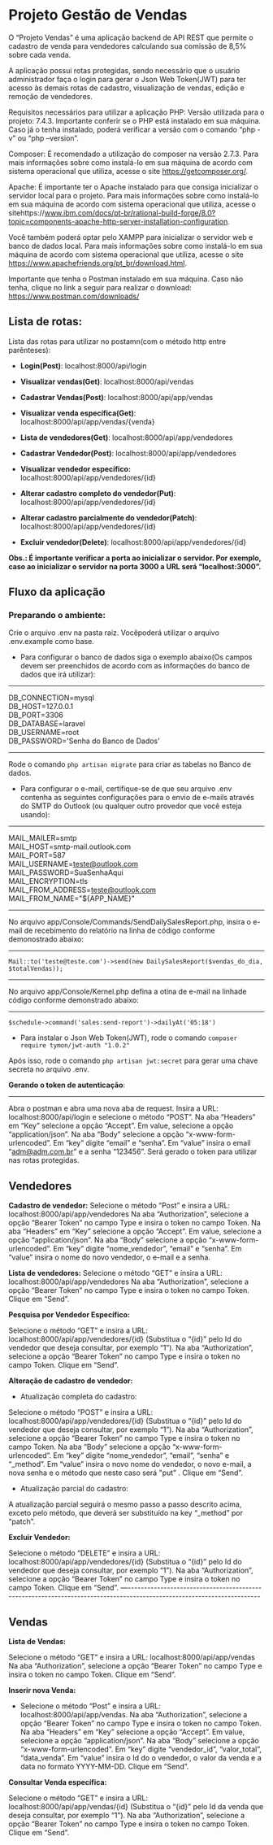 # Projeto Gestão de Vendas

O “Projeto Vendas” é uma aplicação backend de API REST que permite o cadastro de venda para vendedores calculando sua comissão de 8,5% sobre cada venda.

A aplicação possui rotas protegidas, sendo necessário que o usuário administrador faça o login para gerar o Json Web Token(JWT) para ter acesso às demais rotas de cadastro, visualização de vendas, edição e remoção de vendedores.

Requisitos necessários para utilizar a aplicação
PHP: Versão utilizada para o projeto: 7.4.3. Importante conferir se o PHP está instalado em sua máquina. Caso já o tenha instalado, poderá verificar a versão com o comando “php -v” ou “php –version”.

Composer: É recomendado a utilização do composer na versão 2.7.3. Para mais informações sobre como instalá-lo em sua máquina de acordo com sistema operacional que utiliza, acesse o site https://getcomposer.org/.

Apache: É importante ter o Apache instalado para que consiga inicializar o servidor local para o projeto. Para mais informações sobre como instalá-lo em sua máquina de acordo com sistema operacional que utiliza, acesse o sitehttps://www.ibm.com/docs/pt-br/rational-build-forge/8.0?topic=components-apache-http-server-installation-configuration.

Você também poderá optar pelo XAMPP para inicializar o servidor web e banco de dados local. Para mais informações sobre como instalá-lo em sua máquina de acordo com sistema operacional que utiliza, acesse o site https://www.apachefriends.org/pt_br/download.html.

Importante que tenha o Postman instalado em sua máquina. Caso não tenha, clique no link a seguir para realizar o download: https://www.postman.com/downloads/ 

## Lista de rotas:

Lista das rotas para utilizar no postamn(com o método http entre parênteses):

* **Login(Post)**: localhost:8000/api/login
* **Visualizar vendas(Get)**: localhost:8000/api/vendas
* **Cadastrar Vendas(Post)**: localhost:8000/api/app/vendas 
* **Visualizar venda específica(Get)**: localhost:8000/api/app/vendas/{venda}

* **Lista de vendedores(Get)**: localhost:8000/api/app/vendedores
* **Cadastrar Vendedor(Post)**: localhost:8000/api/app/vendedores
* **Visualizar vendedor específico:** localhost:8000/api/app/vendedores/{id}
* **Alterar cadastro completo do vendedor(Put)**: localhost:8000/api/app/vendedores/{id}
* **Alterar cadastro parcialmente do vendedor(Patch)**: localhost:8000/api/app/vendedores/{id}
* **Excluir vendedor(Delete)**: localhost:8000/api/app/vendedores/{id}

**Obs.: É importante verificar a porta ao inicializar o servidor. Por exemplo, caso ao inicializar o servidor na porta 3000 a URL será “localhost:3000”.**




## Fluxo da aplicação

### Preparando o ambiente:

Crie o arquivo .env na pasta raiz. Vocêpoderá utilizar o arquivo .env.example como base. 

- Para configurar o banco de dados siga o exemplo abaixo(Os campos devem ser preenchidos de acordo com as informações do banco de dados que irá utilizar):

***
DB_CONNECTION=mysql<br>
DB_HOST=127.0.0.1<br>
DB_PORT=3306<br>
DB_DATABASE=laravel<br>
DB_USERNAME=root<br>
DB_PASSWORD='Senha do Banco de Dados'
***

Rode o comando `php artisan migrate` para criar as tabelas no Banco de dados.

- Para configurar o e-mail, certifique-se de que seu arquivo .env contenha as seguintes configurações para o envio de e-mails através do SMTP do Outlook (ou qualquer outro provedor que você esteja usando):

***
MAIL_MAILER=smtp<br>
MAIL_HOST=smtp-mail.outlook.com<br>
MAIL_PORT=587<br>
MAIL_USERNAME=teste@outlook.com<br>
MAIL_PASSWORD=SuaSenhaAqui<br>
MAIL_ENCRYPTION=tls<br>
MAIL_FROM_ADDRESS=teste@outlook.com<br>
MAIL_FROM_NAME="${APP_NAME}"

***

No arquivo app/Console/Commands/SendDailySalesReport.php, insira o e-mail de recebimento do relatório na linha de código conforme demonostrado abaixo:
***
`Mail::to('teste@teste.com')->send(new DailySalesReport($vendas_do_dia, $totalVendas));`
***

No arquivo app/Console/Kernel.php defina a otina de e-mail na linhade código conforme demonstrado abaixo:
***
```$schedule->command('sales:send-report')->dailyAt('05:18')```

- Para instalar o Json Web Token(JWT), rode o comando `composer require tymon/jwt-auth "1.0.2"`

Após isso, rode o comando `php artisan jwt:secret` para gerar uma chave secreta no arquivo .env.


**Gerando o token de autenticação**:
***

Abra o postman e abra uma nova aba de request.
Insira a URL: localhost:8000/api/login e selecione o método “POST”.
Na aba “Headers” em “Key” selecione a opção “Accept”. Em value, selecione a opção “application/json”.
Na aba “Body” selecione a opção “x-www-form-urlencoded”.
Em “key” digite “email” e “senha”. Em “value” insira o email “adm@adm.com.br” e a senha “123456”.
Será gerado o token para utilizar nas rotas protegidas.


## Vendedores
**Cadastro de vendedor:**
Selecione o método “Post” e insira a URL: localhost:8000/api/app/vendedores
Na aba “Authorization”, selecione a opção “Bearer Token” no campo Type e insira o token no campo Token.
Na aba “Headers” em “Key” selecione a opção “Accept”. Em value, selecione a opção “application/json”.
Na aba “Body” selecione a opção “x-www-form-urlencoded”.
Em “key” digite “nome_vendedor”, “email” e “senha”. Em “value” insira o nome do novo vendedor, o e-mail e a senha.



**Lista de vendedores:**
Selecione o método “GET” e insira a URL: localhost:8000/api/app/vendedores
Na aba “Authorization”, selecione a opção “Bearer Token” no campo Type e insira o token no campo Token.
Clique em “Send”.


**Pesquisa por Vendedor Específico:**

Selecione o método “GET” e insira a URL: localhost:8000/api/app/vendedores/{id} (Substitua o “{id}” pelo Id do vendedor que deseja consultar, por exemplo “1”).
Na aba “Authorization”, selecione a opção “Bearer Token” no campo Type e insira o token no campo Token.
Clique em “Send”.

**Alteração de cadastro de vendedor:**

- Atualização completa do cadastro:

Selecione o método “POST” e insira a URL: localhost:8000/api/app/vendedores/{id} (Substitua o “{id}” pelo Id do vendedor que deseja consultar, por exemplo “1”).
Na aba “Authorization”, selecione a opção “Bearer Token” no campo Type e insira o token no campo Token.
Na aba “Body” selecione a opção “x-www-form-urlencoded”.
Em “key” digite “nome_vendedor”, “email”, “senha” e “_method”. Em “value” insira o novo nome do vendedor, o novo e-mail, a nova senha e o método que neste caso será "put” .
Clique em “Send”.

- Atualização parcial do cadastro:

A atualização parcial seguirá o mesmo passo a passo descrito acima, exceto pelo método, que deverá ser substituído na key “_method” por “patch”.

**Excluir Vendedor:**

Selecione o método “DELETE” e insira a URL: localhost:8000/api/app/vendedores/{id} (Substitua o “{id}” pelo Id do vendedor que deseja consultar, por exemplo “1”).
Na aba “Authorization”, selecione a opção “Bearer Token” no campo Type e insira o token no campo Token.
Clique em “Send”.
—----------------------------------------------------------------------------------------------------------------------


## Vendas

**Lista de Vendas:**

Selecione o método “GET” e insira a URL: localhost:8000/api/app/vendas
Na aba “Authorization”, selecione a opção “Bearer Token” no campo Type e insira o token no campo Token.
Clique em “Send”.

**Inserir nova Venda:**

- Selecione o método “Post” e insira a URL: localhost:8000/api/app/vendas.
Na aba “Authorization”, selecione a opção “Bearer Token” no campo Type e insira o token no campo Token.
Na aba “Headers” em “Key” selecione a opção “Accept”. Em value, selecione a opção “application/json”.
Na aba “Body” selecione a opção “x-www-form-urlencoded”.
Em “key” digite “vendedor_id”, “valor_total”, “data_venda”. Em “value” insira o Id do o vendedor, o valor da venda e a data no formato YYYY-MM-DD.
Clique em “Send”.


**Consultar Venda específica:**

Selecione o método “GET” e insira a URL: localhost:8000/api/app/vendas/{id} (Substitua o “{id}” pelo Id da venda que deseja consultar, por exemplo “1”).
Na aba “Authorization”, selecione a opção “Bearer Token” no campo Type e insira o token no campo Token.
Clique em “Send”.


